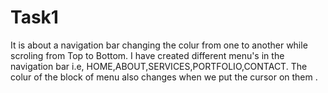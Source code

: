 # Task1
It is about a navigation bar changing the colur from one to another while scroling from Top to Bottom.
I have created different menu's in the navigation bar i.e, HOME,ABOUT,SERVICES,PORTFOLIO,CONTACT.
The colur of the block of menu also changes when we put the cursor on them .
